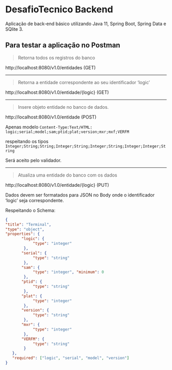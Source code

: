 # DesafioTecnico Backend
Aplicação de back-end básico utilizando Java 11, Spring Boot, Spring Data e SQlite 3.

## Para testar a aplicação no Postman


>Retorna todos os registros do banco

http://localhost:8080/v1.0/entidades (GET)

---

>Retorna a entidade correspondente ao seu identificador ‘logic’

http://localhost:8080/v1.0/entidade/{logic} (GET) 

---

>Insere objeto entidade no banco de dados.

http://localhost:8080/v1.0/entidade (POST) 

Apenas modelo 
<code>Content-Type:Text/HTML: logic;serial;model;sam;ptid;plat;version;mxr;mxf;VERFM</code>

respeitando os tipos
<code>Integer;String;String;Integer;String;Integer;String;Integer;Integer;String</code>

Será aceito pelo validador.

---

>Atualiza uma entidade do banco com os dados

http://localhost:8080/v1.0/entidade/{logic} (PUT)

Dados devem ser formatados para JSON no Body onde o identificador ‘logic’ seja correspondente.

Respeitando o Schema:

```json
{ 
"title": "Terminal", 
"type": "object", 
"properties": { 
       "logic": { 
            "type": "integer" 
        }, 
       "serial": { 
            "type": "string" 
        }, 
       "sam": { 
            "type": "integer", "minimum": 0 
        }, 
       "ptid": {    
            "type": "string" 
        }, 
       "plat": { 
            "type": "integer" 
        }, 
       "version": { 
            "type": "string" 
        }, 
       "mxr": { 
            "type": "integer" 
        }, 
       "VERFM": { 
            "type": "string" 
        } 
   }, 
   "required": ["logic", "serial", "model", "version"] 
}
```
